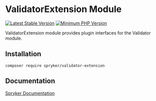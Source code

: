 # ValidatorExtension Module
[![Latest Stable Version](https://poser.pugx.org/spryker/validator-extension/v/stable.svg)](https://packagist.org/packages/spryker/validator-extension)
[![Minimum PHP Version](https://img.shields.io/badge/php-%3E%3D%208.3-8892BF.svg)](https://php.net/)

ValidatorExtension module provides plugin interfaces for the Validator module.

## Installation

```
composer require spryker/validator-extension
```

## Documentation

[Spryker Documentation](https://docs.spryker.com)
